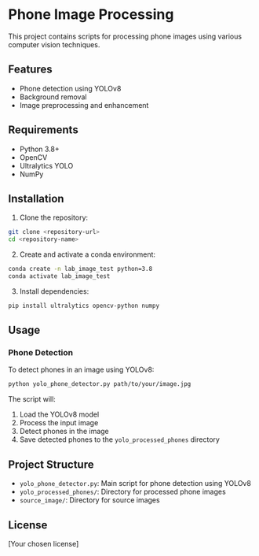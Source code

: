 # Phone Image Processing

This project contains scripts for processing phone images using various computer vision techniques.

## Features

- Phone detection using YOLOv8
- Background removal
- Image preprocessing and enhancement

## Requirements

- Python 3.8+
- OpenCV
- Ultralytics YOLO
- NumPy

## Installation

1. Clone the repository:
```bash
git clone <repository-url>
cd <repository-name>
```

2. Create and activate a conda environment:
```bash
conda create -n lab_image_test python=3.8
conda activate lab_image_test
```

3. Install dependencies:
```bash
pip install ultralytics opencv-python numpy
```

## Usage

### Phone Detection

To detect phones in an image using YOLOv8:

```bash
python yolo_phone_detector.py path/to/your/image.jpg
```

The script will:
1. Load the YOLOv8 model
2. Process the input image
3. Detect phones in the image
4. Save detected phones to the `yolo_processed_phones` directory

## Project Structure

- `yolo_phone_detector.py`: Main script for phone detection using YOLOv8
- `yolo_processed_phones/`: Directory for processed phone images
- `source_image/`: Directory for source images

## License

[Your chosen license] 